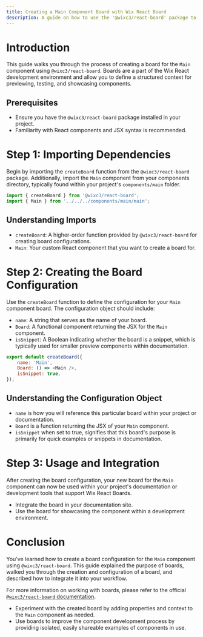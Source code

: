 ```yaml
---
title: Creating a Main Component Board with Wix React Board
description: A guide on how to use the '@wixc3/react-board' package to create a board for the 'Main' component.
---
```


# Introduction
This guide walks you through the process of creating a board for the `Main` component using `@wixc3/react-board`. Boards are a part of the Wix React development environment and allow you to define a structured context for previewing, testing, and showcasing components.

## Prerequisites
- Ensure you have the `@wixc3/react-board` package installed in your project.
- Familiarity with React components and JSX syntax is recommended.

# Step 1: Importing Dependencies
Begin by importing the `createBoard` function from the `@wixc3/react-board` package. Additionally, import the `Main` component from your components directory, typically found within your project's `components/main` folder.

```javascript
import { createBoard } from '@wixc3/react-board';
import { Main } from '../../../components/main/main';
```

## Understanding Imports
- `createBoard`: A higher-order function provided by `@wixc3/react-board` for creating board configurations.
- `Main`: Your custom React component that you want to create a board for.

# Step 2: Creating the Board Configuration
Use the `createBoard` function to define the configuration for your `Main` component board. The configuration object should include:
- `name`: A string that serves as the name of your board.
- `Board`: A functional component returning the JSX for the `Main` component.
- `isSnippet`: A Boolean indicating whether the board is a snippet, which is typically used for smaller preview components within documentation.

```javascript
export default createBoard({
    name: 'Main',
    Board: () => <Main />,
    isSnippet: true,
});
```

## Understanding the Configuration Object
- `name` is how you will reference this particular board within your project or documentation.
- `Board` is a function returning the JSX of your `Main` component.
- `isSnippet` when set to true, signifies that this board's purpose is primarily for quick examples or snippets in documentation.

# Step 3: Usage and Integration
After creating the board configuration, your new board for the `Main` component can now be used within your project's documentation or development tools that support Wix React Boards.

- Integrate the board in your documentation site.
- Use the board for showcasing the component within a development environment.

# Conclusion
You've learned how to create a board configuration for the `Main` component using `@wixc3/react-board`. This guide explained the purpose of boards, walked you through the creation and configuration of a board, and described how to integrate it into your workflow.

For more information on working with boards, please refer to the official [`@wixc3/react-board` documentation](https://github.com/wixplosives/react-board).

- Experiment with the created board by adding properties and context to the `Main` component as needed.
- Use boards to improve the component development process by providing isolated, easily shareable examples of components in use.